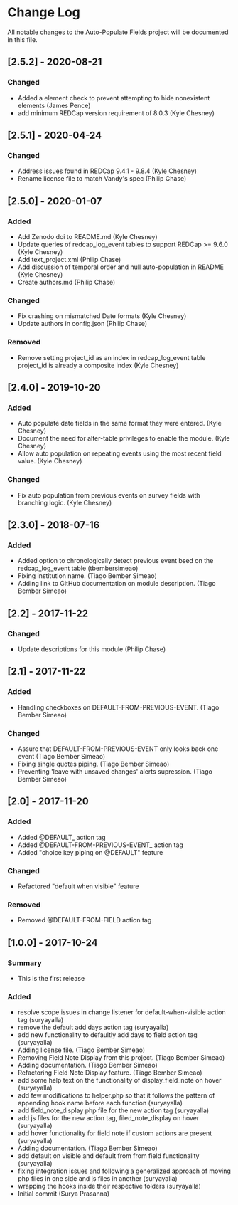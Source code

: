 # Change Log
All notable changes to the Auto-Populate Fields project will be documented in this file.

## [2.5.2] - 2020-08-21
### Changed
- Added a element check to prevent attempting to hide nonexistent elements (James Pence)
- add minimum REDCap version requirement of 8.0.3 (Kyle Chesney)

## [2.5.1] - 2020-04-24
### Changed
- Address issues found in REDCap 9.4.1 - 9.8.4 (Kyle Chesney)
- Rename license file to match Vandy's spec (Philip Chase)


## [2.5.0] - 2020-01-07
### Added
- Add Zenodo doi to README.md (Kyle Chesney)
- Update queries of redcap_log_event tables to support REDCap >= 9.6.0 (Kyle Chesney)
- Add text_project.xml (Philip Chase)
- Add discussion of temporal order and null auto-population in README (Kyle Chesney)
- Create authors.md (Philip Chase)

### Changed
- Fix crashing on mismatched Date formats (Kyle Chesney)
- Update authors in config.json (Philip Chase)

### Removed
- Remove setting project_id as an index in redcap_log_event table project_id is already a composite index (Kyle Chesney)


## [2.4.0] - 2019-10-20
### Added
- Auto populate date fields in the same format they were entered. (Kyle Chesney)
- Document the need for alter-table privileges to enable the module. (Kyle Chesney)
- Allow auto population on repeating events using the most recent field value. (Kyle Chesney)

### Changed
- Fix auto population from previous events on survey fields with branching logic. (Kyle Chesney)


## [2.3.0] - 2018-07-16
### Added
- Added option to chronologically detect previous event bsed on the redcap\_log\_event table (tbembersimeao)
- Fixing institution name. (Tiago Bember Simeao)
- Adding link to GitHub documentation on module description. (Tiago Bember Simeao)


## [2.2] - 2017-11-22
### Changed
- Update descriptions for this module (Philip Chase)


## [2.1] - 2017-11-22
### Added
- Handling checkboxes on DEFAULT-FROM-PREVIOUS-EVENT. (Tiago Bember Simeao)

### Changed
- Assure that DEFAULT-FROM-PREVIOUS-EVENT only looks back one event (Tiago Bember Simeao)
- Fixing single quotes piping. (Tiago Bember Simeao)
- Preventing 'leave with unsaved changes' alerts supression. (Tiago Bember Simeao)


## [2.0] - 2017-11-20
### Added
- Added @DEFAULT_<N> action tag
- Added @DEFAULT-FROM-PREVIOUS-EVENT_<N> action tag
- Added "choice key piping on @DEFAULT" feature

### Changed
- Refactored "default when visible" feature

### Removed
- Removed @DEFAULT-FROM-FIELD action tag


## [1.0.0] - 2017-10-24
### Summary
- This is the first release

### Added
- resolve scope issues in change listener for default-when-visible action tag (suryayalla)
- remove the default add days action tag (suryayalla)
- add new functionality to defaultly add days to field action tag (suryayalla)
- Adding license file. (Tiago Bember Simeao)
- Removing Field Note Display from this project. (Tiago Bember Simeao)
- Adding documentation. (Tiago Bember Simeao)
- Refactoring Field Note Display feature. (Tiago Bember Simeao)
- add some help text on the functionality of display_field_note on hover (suryayalla)
- add few modifications to helper.php so that it follows the pattern of appending hook name before each function (suryayalla)
- add field_note_display php file for the new action tag (suryayalla)
- add js files for the new action tag, filed_note_display on hover (suryayalla)
- add hover functionality for field note if custom actions are present (suryayalla)
- Adding documentation. (Tiago Bember Simeao)
- add default on visible and default from from field functionality (suryayalla)
- fixing integration issues and following a generalized approach of moving php files in one side and js files in another (suryayalla)
- wrapping the hooks inside their respective folders (suryayalla)
- Initial commit (Surya Prasanna)
